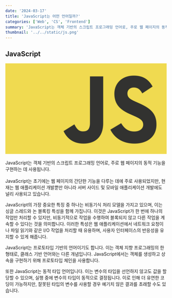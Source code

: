 ```yaml
---
date: '2024-03-17'
title: 'JavaScript는 어떤 언어일까?'
categories: ['Web', 'CS', 'Frontend']
summary: 'JavaScript는 객체 기반의 스크립트 프로그래밍 언어로, 주로 웹 페이지의 동적 기능을 구현하는 데 사용됩니다. '
thumbnail: '../../static/js.png'
---
```


## JavaScript

![1](./js.png)

JavaScript는 객체 기반의 스크립트 프로그래밍 언어로, 주로 웹 페이지의 동적 기능을 구현하는 데 사용됩니다.<br><br>JavaScript는 초기에는 웹 페이지의 간단한 기능을 다루는 데에 주로 사용되었지만, 현재는 웹 애플리케이션 개발뿐만 아니라 서버 사이드 및 모바일 애플리케이션 개발에도 널리 사용되고 있습니다.<br>

JavaScript의 가장 중요한 특징 중 하나는 비동기식 처리 모델을 가지고 있으며, 이는 싱글 스레드와 논 블록킹 특성을 함께 가집니다. 이것은 JavaScript가 한 번에 하나의 작업만 처리할 수 있지만, 비동기적으로 작업을 수행하여 블록되지 않고 다른 작업을 계속할 수 있다는 것을 의미합니다. 이러한 특성은 웹 애플리케이션에서 네트워크 요청이나 파일 읽기와 같은 I/O 작업을 처리할 때 유용하며, 사용자 인터페이스의 반응성을 유지할 수 있게 해줍니다.<br>

JavaScript는 프로토타입 기반의 언어이기도 합니다. 이는 객체 지향 프로그래밍의 한 형태로, 클래스 기반 언어와는 다른 개념입니다. JavaScript에서는 객체를 생성하고 상속을 구현하기 위해 프로토타입 체인을 사용합니다.<br>

또한 JavaScript는 동적 타입 언어입니다. 이는 변수의 타입을 선언하지 않고도 값을 할당할 수 있으며, 실행 중에 변수의 타입이 동적으로 결정됩니다. 이로 인해 더 유연한 코딩이 가능하지만, 잘못된 타입의 변수를 사용할 경우 예기치 않은 결과를 초래할 수도 있습니다.<br>
